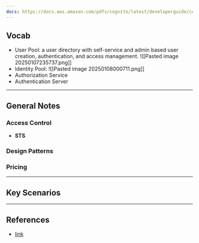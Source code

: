 ```yaml
---
docs: https://docs.aws.amazon.com/pdfs/cognito/latest/developerguide/cognito-dg.pdf#cognito-user-pools
---
```

## Vocab
- User Pool: a user directory with self-service and admin based user creation, authentication, and access management.
![[Pasted image 20250107235737.png]]
- Identity Pool: 
![[Pasted image 20250108000711.png]]
- Authorization Service
- Authentication Server

---
## General Notes

### Access Control
- **STS**

### Design Patterns

### Pricing

---
## Key Scenarios

---
## References
- [link](https://www.google.com)